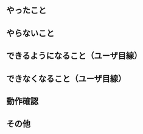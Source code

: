 ## やったこと

<!--  このプルリクで何をしたのか？ -->

## やらないこと

<!-- このプルリクでやらないことは何か？（あれば。無いなら「無し」で OK）（やらない場合は、いつやるのかを明記する。） -->

## できるようになること（ユーザ目線）

<!-- 何ができるようになるのか？（あれば。無いなら「無し」で OK） -->

## できなくなること（ユーザ目線）

<!-- 何ができなくなるのか？（あれば。無いなら「無し」で OK） -->

## 動作確認

<!-- どのような動作確認を行ったのか？　結果はどうか？ -->

## その他

<!-- レビュワーへの参考情報（実装上の懸念点や注意点などあれば記載） -->
